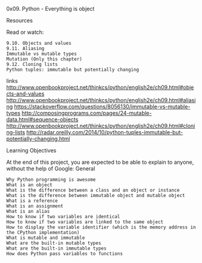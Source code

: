 0x09. Python - Everything is object

Resources

Read or watch:

    9.10. Objects and values
    9.11. Aliasing
    Immutable vs mutable types
    Mutation (Only this chapter)
    9.12. Cloning lists
    Python tuples: immutable but potentially changing

links
http://www.openbookproject.net/thinkcs/python/english2e/ch09.html#objects-and-values
http://www.openbookproject.net/thinkcs/python/english2e/ch09.html#aliasing
https://stackoverflow.com/questions/8056130/immutable-vs-mutable-types
http://composingprograms.com/pages/24-mutable-data.html#sequence-objects
http://www.openbookproject.net/thinkcs/python/english2e/ch09.html#cloning-lists
http://radar.oreilly.com/2014/10/python-tuples-immutable-but-potentially-changing.html

Learning Objectives

At the end of this project, you are expected to be able to explain to anyone, without the help of Google:
General

    Why Python programming is awesome
    What is an object
    What is the difference between a class and an object or instance
    What is the difference between immutable object and mutable object
    What is a reference
    What is an assignment
    What is an alias
    How to know if two variables are identical
    How to know if two variables are linked to the same object
    How to display the variable identifier (which is the memory address in the CPython implementation)
    What is mutable and immutable
    What are the built-in mutable types
    What are the built-in immutable types
    How does Python pass variables to functions

